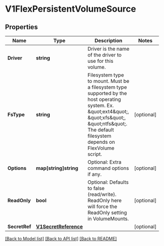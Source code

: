 # V1FlexPersistentVolumeSource

## Properties
Name | Type | Description | Notes
------------ | ------------- | ------------- | -------------
**Driver** | **string** | Driver is the name of the driver to use for this volume. | 
**FsType** | **string** | Filesystem type to mount. Must be a filesystem type supported by the host operating system. Ex. \&quot;ext4\&quot;, \&quot;xfs\&quot;, \&quot;ntfs\&quot;. The default filesystem depends on FlexVolume script. | [optional] 
**Options** | **map[string]string** | Optional: Extra command options if any. | [optional] 
**ReadOnly** | **bool** | Optional: Defaults to false (read/write). ReadOnly here will force the ReadOnly setting in VolumeMounts. | [optional] 
**SecretRef** | [**V1SecretReference**](v1.SecretReference.md) |  | [optional] 

[[Back to Model list]](../README.md#documentation-for-models) [[Back to API list]](../README.md#documentation-for-api-endpoints) [[Back to README]](../README.md)


